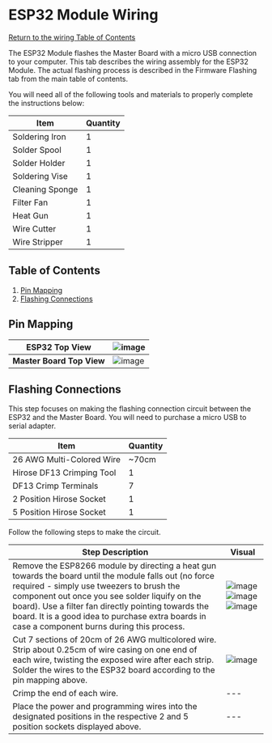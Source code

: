# ESP32 Module Wiring
[Return to the wiring Table of Contents](https://github.com/EmiliaPsacharopoulos/Quadruped-8dof-Robot/tree/main/Wiring#table-of-contents)

The ESP32 Module flashes the Master Board with a micro USB connection to your computer. This tab describes the wiring assembly for the ESP32 Module. The actual flashing process is described in the Firmware Flashing tab from the main table of contents. 

You will need all of the following tools and materials to properly complete the instructions below:

| Item | Quantity | 
| --- | --- |
| Soldering Iron | 1 |
| Solder Spool | 1 |
| Solder Holder | 1 |
| Soldering Vise | 1 |
| Cleaning Sponge | 1 |
| Filter Fan | 1 |
| Heat Gun | 1 |
| Wire Cutter | 1 |
| Wire Stripper | 1 |



## Table of Contents
1. [Pin Mapping](https://github.com/EmiliaPsacharopoulos/Quadruped-8dof-Robot/blob/main/Wiring/ESP32%20Module%20Wiring/README.md#pin-mapping)
2. [Flashing Connections](https://github.com/EmiliaPsacharopoulos/Quadruped-8dof-Robot/blob/main/Wiring/ESP32%20Module%20Wiring/README.md#flashing-connections)

## Pin Mapping

| **ESP32 Top View** | ![image](https://user-images.githubusercontent.com/84528674/121071031-6e583700-c79d-11eb-9a0f-4bfa9c00a56a.png) |
| --- | --- |
| **Master Board Top View** | ![image](https://user-images.githubusercontent.com/84528674/121081079-3a374300-c7aa-11eb-82ff-4f39c01b804e.png) |


## Flashing Connections
This step focuses on making the flashing connection circuit between the ESP32 and the Master Board. You will need to purchase a micro USB to serial adapter.

| Item | Quantity | 
| --- | --- |
| 26 AWG Multi-Colored Wire | ~70cm |
| Hirose DF13 Crimping Tool | 1 |
| DF13 Crimp Terminals | 7 |
| 2 Position Hirose Socket | 1 |
| 5 Position Hirose Socket | 1 |


Follow the following steps to make the circuit. 

| Step Description | Visual | 
| --- | --- |
| Remove the ESP8266 module by directing a heat gun towards the board until the module falls out (no force required - simply use tweezers to brush the component out once you see solder liquify on the board). Use a filter fan directly pointing towards the board. It is a good idea to purchase extra boards in case a component burns during this process. | ![image](https://user-images.githubusercontent.com/84528674/121068909-d3f6f400-c79a-11eb-9071-79553ac5caa6.png) ![image](https://user-images.githubusercontent.com/84528674/121551068-4fe07e80-c9dd-11eb-90ca-2c6ccfd8c7f7.png) ![image](https://user-images.githubusercontent.com/84528674/121552949-dd709e00-c9de-11eb-8311-52874f379405.png) |
| Cut 7 sections of 20cm of 26 AWG multicolored wire. Strip about 0.25cm of wire casing on one end of each wire, twisting the exposed wire after each strip. Solder the wires to the ESP32 board according to the pin mapping above. | ![image](https://user-images.githubusercontent.com/84528674/121558156-67bb0100-c9e3-11eb-9369-28416e1dabea.png) |
| Crimp the end of each wire. | --- |
| Place the power and programming wires into the designated positions in the respective 2 and 5 position sockets displayed above. | --- |
